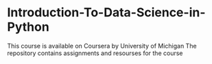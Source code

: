 # Introduction-To-Data-Science-in-Python
This course is available on Coursera by University of Michigan 
The repository contains assignments and resourses for the course


